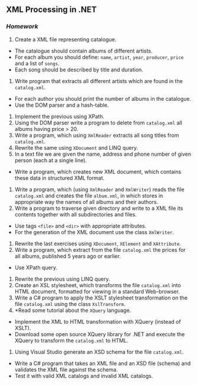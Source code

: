 ## XML Processing in .NET
### _Homework_

1.  Create a XML file representing catalogue.
  * The catalogue should contain albums of different artists.
  * For each album you should define: `name`, `artist`, `year`, `producer`, `price` and a list of `songs`.
  * Each song should be described by title and duration.
1.  Write program that extracts all different artists which are found in the `catalog.xml`.
  * For each author you should print the number of albums in the catalogue.
  * Use the DOM parser and a hash-table.
1.  Implement the previous using XPath.
1.  Using the DOM parser write a program to delete from `catalog.xml` all albums having price > 20.
1.  Write a program, which using `XmlReader` extracts all song titles from `catalog.xml`.
1.  Rewrite the same using `XDocument` and LINQ query.
1.  In a text file we are given the name, address and phone number of given person (each at a single line).
  * Write a program, which creates new XML document, which contains these data in structured XML format.
1.  Write a program, which (using `XmlReader` and `XmlWriter`) reads the file `catalog.xml` and creates the file `album.xml`, in which stores in appropriate way the names of all albums and their authors.
1.  Write a program to traverse given directory and write to a XML file its contents together with all subdirectories and files.
  * Use tags `<file>` and `<dir>` with appropriate attributes.
  * For the generation of the XML document use the class `XmlWriter`.
1.  Rewrite the last exercises using `XDocument`, `XElement` and `XAttribute`.
1.  Write a program, which extract from the file `catalog.xml` the prices for all albums, published 5 years ago or earlier.
  * Use XPath query.
1.  Rewrite the previous using LINQ query.
1.  Create an XSL stylesheet, which transforms the file `catalog.xml` into HTML document, formatted for viewing in a standard Web-browser.
1.  Write a C# program to apply the XSLT stylesheet transformation on the file `catalog.xml` using the class `XslTransform`.
1.  *Read some tutorial about the `XQuery` language.
  * Implement the XML to HTML transformation with XQuery (instead of XSLT).
  * Download some open source XQuery library for .NET and execute the XQuery to transform the `catalog.xml` to HTML.
1.  Using Visual Studio generate an XSD schema for the file `catalog.xml`.
  * Write a C# program that takes an XML file and an XSD file (schema) and validates the XML file against the schema.
  * Test it with valid XML catalogs and invalid XML catalogs.
